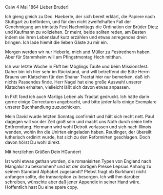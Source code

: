  Calw 4 Mai 1864
Lieber Bruder!

Ich gieng gleich zu Dec. Haeberle, der sich bereit erklärt, die Papiere nach Stuttgart zu befördern, und für den nicht zweifelhaften Fall der Genehmigung am trinitatis Fest Nachmittags die Ordination der Brüder Dietz und Kaufmann zu vollziehen. Er meint, beide sollten reden, am Besten indem sie ihren Lebenslauf kurz erzählen und etwas anregendes drein bringen. Ich lade hiemit die lieben Gäste zu mir ein.

Morgen werden wir nur Heberle, mich und Müller zu Festrednern haben. Aber für Stammheim will am Pfingstmontag Hoch mitthun.

Ich war letzte Woche in Fkft bei Möglings Taufe und beim Missionsfest. Daher bin ich hier sehr im Rückstand, und will betreffend die Bitte Herrn Brauns um Klatschen für den Shanar Tractat hier nur bemerken, daß ich nichts Passendes finde. Herr Nagel hat eine große Auswahl unserer Klatschen erhalten, vielleicht läßt sich davon etwas anpassen.

In Fkft fand ich auch Martigs Leben als Tractat gedruckt. Ich hätte darin gerne einige Correcturen angebracht, und bitte jedenfalls einige Exemplare unserer Buchhandlung zuzuschicken.

Mein David wurde letzten Sonntag confirmirt und hält sich recht nett. Paul dagegen will vor der Zeit groß sein und macht uns Noth durch seine tiefe Entfremdung. Hermann wird wohl Detroit verlassen und sich nach Illinois wenden, wohin ihn die Unirten eingeladen haben. Reutlinger, der übereilt lutherisch ordinirt wurde, hat sich zu den Reformirten geschlagen. Doch davon hörst Du wohl direkt.

 Mit herzlichen Grüßen
 Dein
 HGundert

Ist wohl etwas gethan worden, die romanisirten Typen von England nach Mangalur zu bekommen? und ist der dortigen Presse Lepsius Anhang zu seinem Standard Alphabet zugesandt? Plebst fragt ob Burkhardt nicht anfangen sollte, die transcription zu besorgen. Ich will ihm darüber schreiben, wünschte aber daß jener Appendix in seiner Hand wäre. Hoffentlich hast Du eine spare copy.

